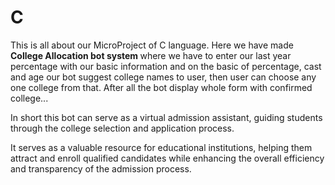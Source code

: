 # C
This is all about our MicroProject of C language. Here we have made <b> College Allocation bot system </b> where we have to enter our last year percentage with our basic information and on the basic of percentage, cast and age our bot suggest college names to user, then user can choose any one college from that. After all the bot display whole form with confirmed college...

In short this bot can serve as a virtual admission assistant, 
guiding students through the college selection and application process.

It serves as a valuable resource for educational institutions, helping them attract and enroll 
qualified candidates while enhancing the overall efficiency and transparency of the 
admission process.

